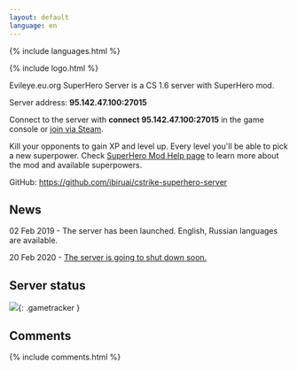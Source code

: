 ```yaml
---
layout: default
language: en
---
```


{% include languages.html %}

{% include logo.html %}

Evileye.eu.org SuperHero Server is a CS 1.6 server with SuperHero mod.

Server address: **95.142.47.100:27015**

Сonnect to the server with **connect 95.142.47.100:27015** in the game console or [join via Steam](steam://connect/95.142.47.100:27015).

Kill your opponents to gain XP and level up. Every level you'll be able to pick a new superpower. Check [SuperHero Mod Help page](help) to learn more about the mod and available superpowers.

GitHub: <https://github.com/ibiruai/cstrike-superhero-server>

## News

02 Feb 2019 - The server has been launched. English, Russian languages are available.

20 Feb 2020 - [The server is going to shut down soon.](https://github.com/ibiruai/cstrike-superhero-server/issues/3)

## Server status

[![](https://cache.gametracker.com/server_info/95.142.47.100:27015/b_560_95_1.png)](https://www.gametracker.com/server_info/95.142.47.100:27015/){: .gametracker }

## Comments

{% include comments.html %}
